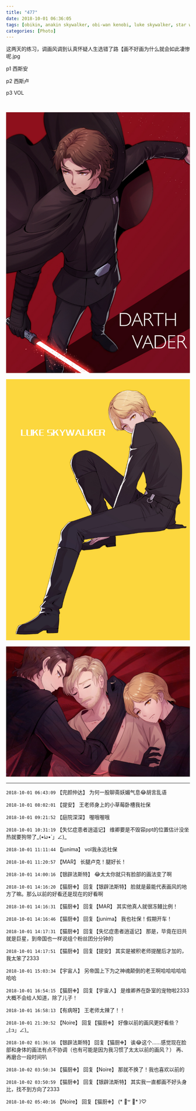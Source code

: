 ```yaml
---
title: "477"
date: 2018-10-01 06:36:05
tags: [obikin, anakin skywalker, obi-wan kenobi, luke skywalker, star wars, VO]
categories: [Photo]
---
```


<p>这两天的练习，调画风调到认真怀疑人生选错了路【画不好画为什么就会如此凄惨呢.jpg</p> 
<p>p1 西斯安</p> 
<p>p2&nbsp;西斯卢</p> 
<p>p3 VOL</p> 
<p><br /></p>

![](https://raw.githubusercontent.com/alicewish/meowchain247/master/img_cVZNdzJtQk9JV2RndEF0TThYM01VK3g4OEs3eHRPNU1rT0JLTUdEcXd5THNQRUlhZVpMK3NnPT0.jpg)

![](https://raw.githubusercontent.com/alicewish/meowchain247/master/img_cVZNdzJtQk9JV2RndEF0TThYM01VNTlJY05BbUJhUWlNM2pla1ZHbFRZNnlEODBTRXY4NTFnPT0.jpg)

![](https://raw.githubusercontent.com/alicewish/meowchain247/master/img_cVZNdzJtQk9JV2RFQzVCdnBOVFJ3S1NNdElkbW1MaGZHUlNjbWpGcGhqWTlteDgvOWYyOTB3PT0.jpg)

---

`2018-10-01 06:43:09` 【完颜仲达】 为何一股聊斋妖媚气息😂胡言乱语

`2018-10-01 08:02:01` 【提安】 王老师身上的小草莓卧槽我社保

`2018-10-01 09:21:52` 【庭院深深】 喔哦喔哦

`2018-10-01 10:31:19` 【失忆症患者逍遥记】 维卿要是不毁容ppt的位置估计没坐热就要狗带了\_(•̀ω•́ 」∠)\_

`2018-10-01 11:11:44` 【junima】 vol我永远社保

`2018-10-01 11:20:57` 【MAR】 长腿卢克！腿好长！

`2018-10-01 14:00:16` 【银辟法斯特】 😂太太你就只有脸部的画法变了啊

`2018-10-01 14:16:20` 【猫厨✙】 回复【银辟法斯特】 脸就是最能代表画风的地方了嘛。那么以前的好看还是现在的好看啊

`2018-10-01 14:16:31` 【猫厨✙】 回复【MAR】 其实他真人就很冻鳗比例！

`2018-10-01 14:16:46` 【猫厨✙】 回复【junima】 我也社保！假期开车！

`2018-10-01 14:17:31` 【猫厨✙】 回复【失忆症患者逍遥记】 那是，毕竟在旧共就是巨星，到帝国也一样说组个粉丝团分分钟的

`2018-10-01 14:17:51` 【猫厨✙】 回复【提安】 其实是被积老师提醒后才加的，我太笨了2333

`2018-10-01 15:03:34` 【宇宙人】 另帝国上下为之神魂颠倒的老王啊哈哈哈哈哈哈哈

`2018-10-01 16:54:15` 【猫厨✙】 回复【宇宙人】 是维卿养在卧室的宠物啦2333大概不会给人知道，除了儿子！

`2018-10-01 16:58:13` 【有病呀】 王老师太辣了！！

`2018-10-01 21:30:52` 【Noire】 回复【猫厨✙】 好像以前的画风更好看些？\_(:з」∠)\_

`2018-10-02 01:36:16` 【银辟法斯特】 回复【猫厨✙】 诶😂这个……感觉现在脸部和身体的画法有点不协调（也有可能是因为我习惯了太太以前的画风？） 再、再磨合一段时间叭

`2018-10-02 03:50:34` 【猫厨✙】 回复【Noire】 那就不换了！我也喜欢以前的

`2018-10-02 03:50:59` 【猫厨✙】 回复【银辟法斯特】 其实我一直都画不好头身比，找不到方向了2333

`2018-10-02 05:40:16` 【Noire】 回复【猫厨✙】 (* ॑꒳ ॑* )♡
